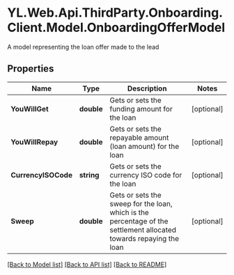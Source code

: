 # YL.Web.Api.ThirdParty.Onboarding.Client.Model.OnboardingOfferModel
A model representing the loan offer made to the lead
## Properties

Name | Type | Description | Notes
------------ | ------------- | ------------- | -------------
**YouWillGet** | **double** | Gets or sets the funding amount for the loan | [optional] 
**YouWillRepay** | **double** | Gets or sets the repayable amount (loan amount) for the loan | [optional] 
**CurrencyISOCode** | **string** | Gets or sets the currency ISO code for the loan | [optional] 
**Sweep** | **double** | Gets or sets the sweep for the loan, which is the percentage of the settlement allocated towards repaying the loan | [optional] 

[[Back to Model list]](../README.md#documentation-for-models) [[Back to API list]](../README.md#documentation-for-api-endpoints) [[Back to README]](../README.md)

